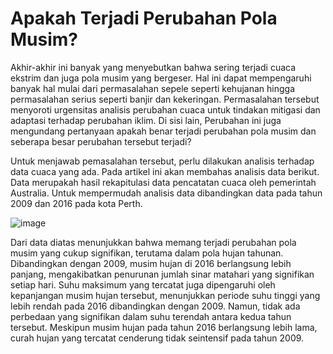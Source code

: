 # Apakah Terjadi Perubahan Pola Musim?

Akhir-akhir ini banyak yang menyebutkan bahwa sering terjadi cuaca ekstrim dan juga pola musim yang bergeser. Hal ini dapat mempengaruhi banyak hal mulai dari permasalahan sepele seperti kehujanan hingga permasalahan serius seperti banjir dan kekeringan. Permasalahan tersebut menyoroti urgensitas analisis perubahan cuaca untuk tindakan mitigasi dan adaptasi terhadap perubahan iklim. Di sisi lain, Perubahan ini juga mengundang pertanyaan apakah benar terjadi perubahan pola musim dan seberapa besar perubahan tersebut terjadi?


Untuk menjawab pemasalahan tersebut, perlu dilakukan analisis terhadap data cuaca yang ada. Pada artikel ini akan membahas analisis data berikut. Data merupakah hasil rekapitulasi data pencatatan cuaca oleh pemerintah Australia. Untuk mempermudah analisis data dibandingkan data pada tahun 2009 dan 2016 pada kota Perth.

![image](https://github.com/aldisk/data-analysis-collection/assets/95540779/2aafdc0a-f3bc-4686-9caa-a46b9e052ed7)

Dari data diatas menunjukkan bahwa memang terjadi perubahan pola musim yang cukup signifikan, terutama dalam pola hujan tahunan. Dibandingkan dengan 2009, musim hujan di 2016 berlangsung lebih panjang, mengakibatkan penurunan jumlah sinar matahari yang signifikan setiap hari. Suhu maksimum yang tercatat juga dipengaruhi oleh kepanjangan musim hujan tersebut, menunjukkan periode suhu tinggi yang lebih rendah pada 2016 dibandingkan dengan 2009. Namun, tidak ada perbedaan yang signifikan dalam suhu terendah antara kedua tahun tersebut. Meskipun musim hujan pada tahun 2016 berlangsung lebih lama, curah hujan yang tercatat cenderung tidak seintensif pada tahun 2009.
